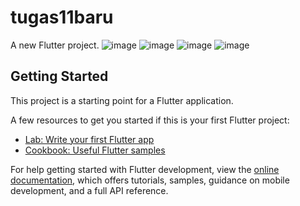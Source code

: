 # tugas11baru

A new Flutter project.
![image](https://github.com/AbdGhafur/tugas11baru/assets/92065915/d9baf428-4121-4bf8-8b0a-16a1d1f58d07)
![image](https://github.com/AbdGhafur/tugas11baru/assets/92065915/f40a74db-bcc8-413d-bc13-a6a4d26a6cce)
![image](https://github.com/AbdGhafur/tugas11baru/assets/92065915/1b42f371-eaf9-4fe7-9a0b-3c368a73f6ab)
![image](https://github.com/AbdGhafur/tugas11baru/assets/92065915/478b5c69-5517-47d1-b66f-62239b6da6b8)




## Getting Started

This project is a starting point for a Flutter application.

A few resources to get you started if this is your first Flutter project:

- [Lab: Write your first Flutter app](https://docs.flutter.dev/get-started/codelab)
- [Cookbook: Useful Flutter samples](https://docs.flutter.dev/cookbook)

For help getting started with Flutter development, view the
[online documentation](https://docs.flutter.dev/), which offers tutorials,
samples, guidance on mobile development, and a full API reference.
